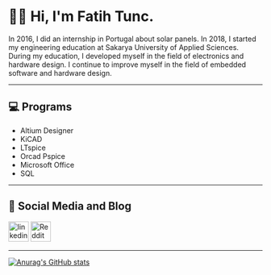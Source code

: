 # 👨‍💻 Hi, I'm Fatih Tunc.

In 2016, I did an internship in Portugal about solar panels. In 2018, I started my engineering education at Sakarya University of Applied Sciences. During my education, I developed myself in the field of electronics and hardware design. I continue to improve myself in the field of embedded software and hardware design.

---

## 💻 Programs
* Altium Designer
* KiCAD
* LTspice
* Orcad Pspice
* Microsoft Office
* SQL

---

## 📱 Social Media and Blog
[<img src='https://cdn.jsdelivr.net/gh/devicons/devicon/icons/linkedin/linkedin-original.svg' alt='linkedin' height='40'>](https://www.linkedin.com/in/https://www.linkedin.com/in/fatih-tunc//)  [<img src='https://cdn.jsdelivr.net/npm/simple-icons@3.0.1/icons/reddit.svg' alt='Reddit' height='40'>](https://www.reddit.com/user/Anatolisia) 

---

[![Anurag's GitHub stats](https://github-readme-stats.vercel.app/api?username=FatihTuncc)](https://github.com/anuraghazra/github-readme-stats)
          
